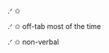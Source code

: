 .ᐟ ✩ 

.ᐟ ✩ off-tab most of the time 

.ᐟ ✩ non-verbal


<!---
meowers1/meowers1 is a ✨ special ✨ repository because its `README.md` (this file) appears on your GitHub profile.
You can click the Preview link to take a look at your changes.
--->
